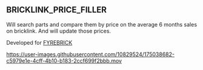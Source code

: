## BRICKLINK_PRICE_FILLER

Will search parts and compare them by price on the average 6 months sales on bricklink.
And will update those prices.

Developed for [FYREBRICK](https://www.fyrebrick.nl/en/)

https://user-images.githubusercontent.com/10829524/175038682-c5979e1e-4cff-4b10-b183-2ccf699f2bbb.mov

